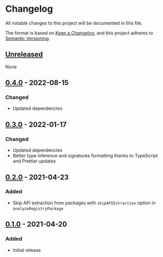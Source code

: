 # Changelog

All notable changes to this project will be documented in this file.

The format is based on [Keep a Changelog](https://keepachangelog.com/en/1.0.0/),
and this project adheres to [Semantic Versioning](https://semver.org/spec/v2.0.0.html).

## [Unreleased]

None

## [0.4.0] - 2022-08-15

### Changed

-   Updated dependencies

## [0.3.0] - 2022-01-17

### Changed

-   Updated dependencies
-   Better type inference and signatures formatting thanks to TypeScript and Prettier updates

## [0.2.0] - 2021-04-23

### Added

-   Skip API extraction from packages with `skipAPIExtraction` option in `analyzeRegistryPackage`

## [0.1.0] - 2021-04-20

### Added

-   Initial release

[unreleased]: https://github.com/jsdocs-io/extractor/compare/v0.4.0...HEAD
[0.4.0]: https://github.com/jsdocs-io/extractor/compare/v0.3.0...v0.4.0
[0.3.0]: https://github.com/jsdocs-io/extractor/compare/v0.2.0...v0.3.0
[0.2.0]: https://github.com/jsdocs-io/extractor/compare/v0.1.0...v0.2.0
[0.1.0]: https://github.com/jsdocs-io/extractor/releases/tag/v0.1.0
